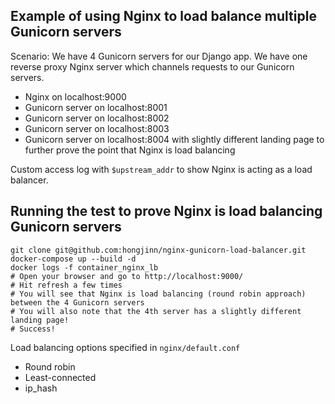 ## Example of using Nginx to load balance multiple Gunicorn servers

Scenario: We have 4 Gunicorn servers for our Django app. We have one reverse proxy Nginx server which channels requests to our Gunicorn servers.
* Nginx on localhost:9000
* Gunicorn server on localhost:8001
* Gunicorn server on localhost:8002
* Gunicorn server on localhost:8003
* Gunicorn server on localhost:8004 with slightly different landing page to further prove the point that Nginx is load balancing

Custom access log with ```$upstream_addr``` to show Nginx is acting as a load balancer.

## Running the test to prove Nginx is load balancing Gunicorn servers

```
git clone git@github.com:hongjinn/nginx-gunicorn-load-balancer.git
docker-compose up --build -d
docker logs -f container_nginx_lb
# Open your browser and go to http://localhost:9000/
# Hit refresh a few times
# You will see that Nginx is load balancing (round robin approach) between the 4 Gunicorn servers
# You will also note that the 4th server has a slightly different landing page!
# Success!
```

Load balancing options specified in ```nginx/default.conf```
* Round robin
* Least-connected
* ip_hash
